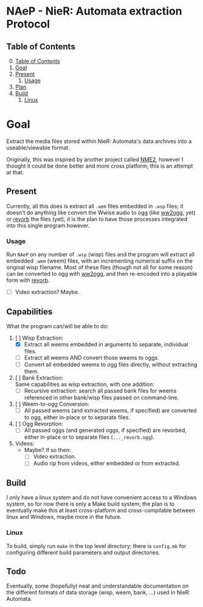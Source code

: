 # NAeP - NieR: Automata extraction Protocol

## Table of Contents
0. [Table of Contents](#table-of-contents)
1. [Goal](#goal)
2. [Present](#present)
   1. [Usage](#usage)
3. [Plan](#plan)
4. [Build](#build)
   1. [Linux](#linux)

# Goal
Extract the media files stored within NieR: Automata's data archives into a
useable/viewable format.

Originally, this was inspired by another project called [NME2][NME2],
however I thought it could be done better and more cross platform; this is an attempt
at that.

## Present
Currently, all this does is extract all `.wem` files embedded in `.wsp` files; it
doesn't do anything like convert the Wwise audio to ogg (like [ww2ogg][ww2ogg], yet)
or [revorb][revorbc] the files (yet); it is the plan to have those processes
integrated into this single program however.

### Usage
Run `NAeP` on any number of `.wsp` (wisp) files and the program will extract all
embedded `.wem` (weem) files, with an incrementing numerical suffix on the original
wisp filename. Most of these files (though not all for some reason) can be converted
to ogg with [ww2ogg][ww2ogg], and then re-encoded into a playable form with [revorb][revorbc].

* [ ] Video extraction? Maybe.  

## Capabilities
What the program can/will be able to do:
1. [ ] Wisp Extraction:  
   * [x] Extract all weems embedded in arguments to separate, individual files.  
   * [ ] Extract all weems AND convert those weems to oggs.  
   * [ ] Convert all embedded weems to ogg files directly, without extracting them.  
2. [ ] Bank Extraction:  
    Same capabilities as wisp extraction, with one addition:  
   * [ ] Recursive extraction: search all passed bank files for weems referenced in
     other bank/wisp files passed on command-line.
3. [ ] Weem-to-ogg Conversion:  
   * [ ] All passed weems (and extracted weems, if specified) are converted to ogg,
     either in-place or to separate files.
4. [ ] Ogg Revorption:  
    * [ ] All passed oggs (and generated oggs, if specified) are revorbed, either in-place
     or to separate files (`..._revorb.ogg`).
5. Videos:  
    * Maybe? If so then:
      * [ ] Video extraction.
      * [ ] Audio rip from videos, either embedded or from extracted.

## Build
I only have a linux system and do not have convenient access to a Windows system, so
for now there is only a Make build system; the plan is to eventually make this at least
cross-platform and cross-compilable between linux and Windows, maybe more in the future.

### Linux
To build, simply run `make` in the top level directory; there is `config.mk` for configuring
different build parameters and output directories.

## Todo
Eventually, some (hopefully) neat and understandable documentation on the different formats
of data storage (wisp, weem, bank, ...) used in NieR: Automata.

[NME2]:https://github.com/TypeA2/NME2
[ww2ogg]:https://github.com/hcs64/ww2ogg
[revorbc]:https://github.com/bowtoes/revorbc
